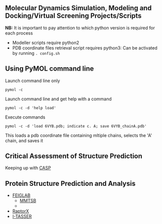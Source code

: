Molecular Dynamics Simulation, Modeling and Docking/Virtual Screening Projects/Scripts
---
**NB:** It is important to pay attention to which python version is required for each process

- Modeller scripts require python2
- PDB coordinate files retrieval script requires python3: Can be activated by running `. config.sh`

Using PyMOL command line
---
Launch command line only

```
pymol -c
```

Launch command line and get help with a command

```
pymol -c -d 'help load'
```

Execute commands

```
pymol -c -d 'load 6VYB.pdb; indicate c. A; save 6VYB_chainA.pdb'
```
This loads a pdb coordinate file containing mltiple chains, selects the 'A' chain, and saves it

Critical Assessment of Structure Prediction
---
Keeping up with [CASP](https://www.predictioncenter.org/index.cgi)

Protein Structure Prediction and Analysis
---
- [FEIGLAB](http://feig.bch.msu.edu/web/research/protein-structure-refinement/)
  * [MMTSB](http://feig.bch.msu.edu/mmtsb/Main_Page)
  * 
- [RaptorX](http://raptorx.uchicago.edu/)
- [I-TASSER](https://zhanglab.ccmb.med.umich.edu/I-TASSER/)

